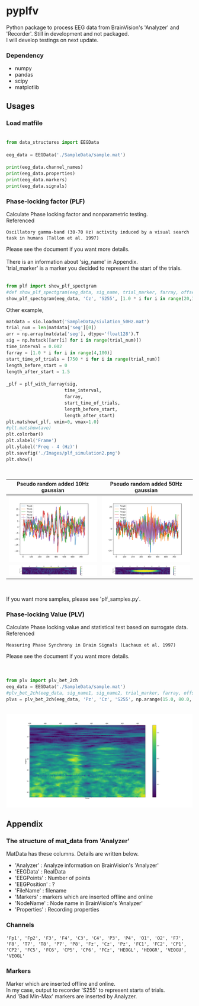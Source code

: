 # pyplfv

Python package to process EEG data from BrainVision's 'Analyzer' and 'Recorder'.
Still in development and not packaged.  
I will develop testings on next update.  

### Dependency
- numpy
- pandas
- scipy
- matplotlib

## Usages

### Load matfile
```Python

from data_structures import EEGData

eeg_data = EEGData('./SampleData/sample.mat')

print(eeg_data.channel_names)
print(eeg_data.properties)
print(eeg_data.markers)
print(eeg_data.signals)
```

### Phase-locking factor (PLF)

Calculate Phase locking factor and nonparametric testing.  
Referenced
```
Oscillatory gamma-band (30-70 Hz) activity induced by a visual search task in humans (Tallon et al. 1997)
```
Please see the document if you want more details.  
<br>
There is an information about 'sig_name' in Appendix.  
'trial_marker' is a marker you decided to represent the start of the trials.  



```Python

from plf import show_plf_spectgram
#def show_plf_spectgram(eeg_data, sig_name, trial_marker, farray, offset, length, save=False, filename='plf.png')
show_plf_spectgram(eeg_data, 'Cz', 'S255', [1.0 * i for i in range(20,101)], -500, 1500, True, 'Images/plf.png')

```

Other example,

```Python
matdata = sio.loadmat('SampleData/siulation_50Hz.mat')
trial_num = len(matdata['seg'][0])
arr = np.array(matdata['seg'], dtype='float128').T
sig = np.hstack([arr[i] for i in range(trial_num)])
time_interval = 0.002
farray = [1.0 * i for i in range(4,100)]
start_time_of_trials = [750 * i for i in range(trial_num)]
length_before_start = 0
length_after_start = 1.5

_plf = plf_with_farray(sig,
                      time_interval,
                      farray,
                      start_time_of_trials,
                      length_before_start,
                      length_after_start)
plt.matshow(_plf, vmin=0, vmax=1.0)
#plt.matshow(ave)
plt.colorbar()
plt.xlabel('Frame')
plt.ylabel('Freq - 4 (Hz)')
plt.savefig('./Images/plf_simulation2.png')
plt.show()

```

<br>

| Pseudo random added 10Hz gaussian | Pseudo random added 50Hz gaussian |  
|-----------------------------------|-----------------------------------|
| <img src="./Images/data1.png" width=300>  | <img src="./Images/data50Hz.png" width=300> |
|  </img><img src="./Images/plf_simulation1.png" width=300></img>   |  </img><img src="./Images/plf_simulation50Hz.png" width=300></img>   |

<br>

If you want more samples, please see 'plf_samples.py'.

### Phase-locking Value (PLV)

Calculate Phase locking value and statistical test based on surrogate data.  
Referenced
```
Measuring Phase Synchrony in Brain Signals (Lachaux et al. 1997)
```
Please see the document if you want more details.  
<br>


```Python

from plv import plv_bet_2ch
eeg_data = EEGData('./SampleData/sample.mat')
#plv_bet_2ch(eeg_data, sig_name1, sig_name2, trial_marker, farray, offset, length, show_mat=False):
plvs = plv_bet_2ch(eeg_data, 'Pz', 'Cz', 'S255', np.arange(15.0, 80.0, 1.0), int(-1.0 / 0.002), int(3 / 0.002))

```

<br>

<img src="./Images/plv_sample1.png">

<br>

## Appendix

### The structure of mat_data from 'Analyzer'

MatData has these columns.
Details are written below.

- 'Analyzer' : Analyze information on BrainVision's 'Analyzer'
- 'EEGData' : RealData
- 'EEGPoints' : Number of points
- 'EEGPosition' : ?
- 'FileName' : filename
- 'Markers' : markers which are inserted offline and online
- 'NodeName' : Node name in BrainVision's 'Analyzer'
- 'Properties' : Recording properties


### Channels

```
'Fp1', 'Fp2', 'F3', 'F4', 'C3', 'C4', 'P3', 'P4', 'O1', 'O2', 'F7', 'F8', 'T7', 'T8', 'P7', 'P8', 'Fz', 'Cz', 'Pz', 'FC1', 'FC2', 'CP1', 'CP2', 'FC5', 'FC6', 'CP5', 'CP6', 'FCz', 'HEOGL', 'HEOGR', 'VEOGU', 'VEOGL'
```

### Markers

Marker which are inserted offline and online.  
In my case, output to recorder 'S255' to represent starts of trials.  
And 'Bad Min-Max' markers are inserted by Analyzer.  
